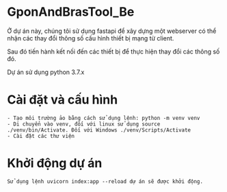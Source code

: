 ﻿# GponAndBrasTool_Be

Ở dự án này, chúng tôi sử dụng fastapi để xây dựng một webserver có thể nhận các thay đổi thông số cấu hình thiết bị mạng từ client.

Sau đó tiến hành kết nối đến các thiết bị để thực hiện thay đổi các thông số đó.

Dự án sử dụng python 3.7.x

# Cài đặt và cấu hình

    - Tạo môi trường ảo bằng cách sử dụng lệnh: python -m venv venv
    - Di chuyển vào venv, đối với linux sử dụng source ./venv/bin/Activate. Đối với Windows ./venv/Scripts/Activate
    - Cài đặt các thư viện

# Khởi động dự án

    Sử dụng lệnh uvicorn index:app --reload dự án sẽ được khởi động.
